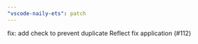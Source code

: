 ```yaml
---
"vscode-naily-ets": patch
---
```


fix: add check to prevent duplicate Reflect fix application (#112)
